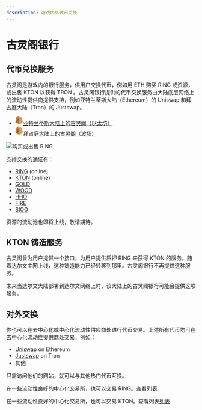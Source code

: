 ```yaml
---
description: 游戏内外代币兑换
---
```


# 古灵阁银行

## 代币兑换服务

古灵阁是游戏内的银行服务，供用户交换代币，例如用 ETH 购买 RING 或资源，或出售 KTON 以获得 TRON 。古灵阁银行提供的代币交换服务由大陆底层网络上的流动性提供商提供支持，例如亚特兰蒂斯大陆（Ethereum）的 Uniswap 和拜占庭大陆（Tron）的 Justswap。

* ![古灵阁](../../.gitbook/assets/advanced-trading-gringott-bank-cn-1.png)[亚特兰蒂斯大陆上的古灵阁（以太坊）](https://www.evolution.land/land/1/bank/buy-ring)
* ![古灵阁](../../.gitbook/assets/advanced-trading-gringott-bank-cn-1.png)[拜占庭大陆上的古灵阁（波场）](https://www.evolution.land/land/2/bank/buy-ring)

![购买或出售 RING](./../.gitbook/assets/advanced-trading-gringott-bank-cn-2.jpg)

支持交换的通证有：

* [RING](/getting-started/tokens/ring.md) \(online\)
* [KTON](/advanced/trading/getting-started/tokens/kton.md) \(online\)
* [GOLD](/advanced/trading/getting-started/tokens/resource/README.md#gold)
* [WOOD](/advanced/trading/getting-started/tokens/resource/README.md#wood)
* [HHO](/advanced/trading/getting-started/tokens/resource/README.md#hho)
* [FIRE](/advanced/trading/getting-started/tokens/resource/README.md#fire)
* [SIOO](/advanced/trading/getting-started/tokens/resource/README.md#sioo)

资源的流动池也即将上线，敬请期待。

## KTON 铸造服务

古灵阁曾为用户提供一个接口，为用户提供质押 RING 来获得 KTON 的服务。随着达尔文主网上线，这种铸造能力已经转移到那里。古灵阁银行不再提供这种服务。

未来当达尔文大陆部署到达尔文网络上时，该大陆上的古灵阁银行可能会提供这项服务。

## 对外交换

你也可以在去中心化或中心化流动性供应商处进行代币交易。上述所有代币均可在去中心化流动性提供商处交易，例如：

* [Uniswap](https://info.uniswap.org/token/0x9469d013805bffb7d3debe5e7839237e535ec483) on Ethereum
* [Justswap](https://justswap.io/#/scan/detail/trx/TL175uyihLqQD656aFx3uhHYe1tyGkmXaW) on Tron 
* 其他

只需访问他们的网站，就可以与其他热门代币互换。

在一些流动性良好的中心化交易所，也可以交易 RING。查看[列表](https://docs.evolution.land/v/simplified-chinese/tutorials/atlantis-ethereum/how-to-buy-sell-ring#zhong-xin-hua-jiao-yi-suo)

在一些流动性良好的中心化交易所，也可以交易 KTON。查看列表[列表](https://docs.evolution.land/v/simplified-chinese/getting-started/tokens/kton#cex)

